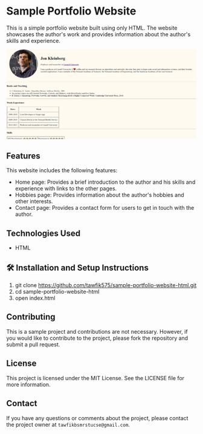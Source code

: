 # Sample Portfolio Website

This is a simple portfolio website built using only HTML. The website showcases the author's work and provides information about the author's skills and experience.

![my screenshot](./images/screenshot.png)

## Features

This website includes the following features:

* Home page: Provides a brief introduction to the author and his skills and experience with links to the other pages.
* Hobbies page: Provides information about the author's hobbies and other interests.
* Contact page: Provides a contact form for users to get in touch with the author.

## Technologies Used

* HTML

## 🛠 Installation and Setup Instructions

1. git clone https://github.com/tawfik575/sample-portfolio-website-html.git
2. cd sample-portfolio-website-html
3. open index.html

## Contributing

This is a sample project and contributions are not necessary. However, if you would like to contribute to the project, please fork the repository and submit a pull request.

## License

This project is licensed under the MIT License. See the LICENSE file for more information.

## Contact

If you have any questions or comments about the project, please contact the project owner at `tawfikbsmrstucse@gmail.com`.